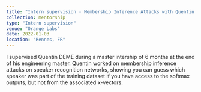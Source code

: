 ```yaml
---
title: "Intern supervision - Membership Inference Attacks with Quentin DEME"
collection: mentorship
type: "Intern supervision"
venue: "Orange Labs"
date: 2022-01-03
location: "Rennes, FR"
---
```

I supervised Quentin DEME during a master intership of 6 months at the end of his engineering master.
Quentin worked on membership inference attacks on speaker recognition networks, showing you can guess which speaker was part of the training dataset if you have access to the softmax outputs, but not from the associated x-vectors.